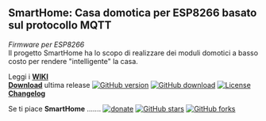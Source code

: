 ## SmartHome: Casa domotica per ESP8266 basato sul protocollo MQTT
_Firmware per ESP8266_  
Il progetto SmartHome ha lo scopo di realizzare dei moduli domotici a basso costo per rendere "intelligente" la casa.
  
  
Leggi i [**WIKI**](https://github.com/roncoa/SmartHome/wiki)  
[**Download**](https://github.com/roncoa/SmartHome/releases/latest) ultima release [![GitHub version](https://img.shields.io/github/release/roncoa/smarthome.svg)](https://github.com/roncoa/smarthome/releases/latest)
[![GitHub download](https://img.shields.io/github/downloads/roncoa/smarthome/total.svg)](https://github.com/roncoa/smarthome/releases/latest)
[![License](https://img.shields.io/github/license/roncoa/smarthome.svg)](https://github.com/roncoa/smarthome/blob/development/LICENSE.txt)  
[**Changelog**](changelog.md)
  
  
Se ti piace **SmartHome** .......
[![donate](https://img.shields.io/badge/donate-PayPal-blue.svg)](https://paypal.me/roncoa)
[![GitHub stars](https://img.shields.io/github/stars/roncoa/smarthome.svg?style=social&label=Star)](https://github.com/roncoa/smarthome/stargazers)
[![GitHub forks](https://img.shields.io/github/forks/roncoa/smarthome.svg?style=social&label=Fork)](https://github.com/roncoa/smarthome/network)
